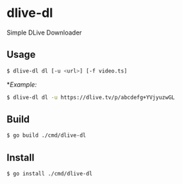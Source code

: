 # dlive-dl
Simple DLive Downloader

## Usage
```bash
$ dlive-dl dl [-u <url>] [-f video.ts]
```
**Example:*
```bash
$ dlive-dl dl -u https://dlive.tv/p/abcdefg+YVjyuzwGL
```

## Build
```bash
$ go build ./cmd/dlive-dl
```

## Install
```bash
$ go install ./cmd/dlive-dl
```